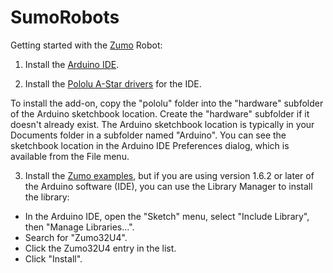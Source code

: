 # SumoRobots

Getting started with the [Zumo][1] Robot: 

1) Install the [Arduino IDE][2].

2) Install the [Pololu A-Star drivers][3] for the IDE.
	
To install the add-on, copy the "pololu" folder into the "hardware" subfolder of the Arduino sketchbook location.  Create the "hardware" subfolder if it doesn't already exist. The Arduino sketchbook location is typically in your Documents folder in a subfolder named "Arduino". You can see the sketchbook location in the Arduino IDE Preferences dialog, which is available from the File menu.

3) Install the [Zumo examples][4], but if you are using version 1.6.2 or later of the Arduino software (IDE), you can use the Library Manager to install the library:

* In the Arduino IDE, open the "Sketch" menu, select "Include Library", then "Manage Libraries...".
* Search for "Zumo32U4".
* Click the Zumo32U4 entry in the list.
* Click "Install".

[1]: https://www.pololu.com/product/2510
[2]: https://www.arduino.cc/en/Main/Software
[3]: https://github.com/pololu/a-star
[4]: https://github.com/pololu/zumo-32u4-arduino-library
